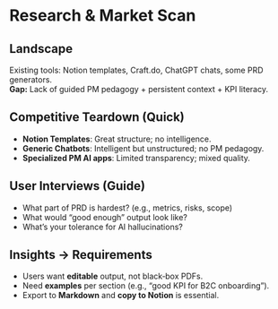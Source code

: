 # Research & Market Scan

## Landscape
Existing tools: Notion templates, Craft.do, ChatGPT chats, some PRD generators.  
**Gap:** Lack of guided PM pedagogy + persistent context + KPI literacy.

## Competitive Teardown (Quick)
- **Notion Templates**: Great structure; no intelligence.  
- **Generic Chatbots**: Intelligent but unstructured; no PM pedagogy.  
- **Specialized PM AI apps**: Limited transparency; mixed quality.

## User Interviews (Guide)
- What part of PRD is hardest? (e.g., metrics, risks, scope)  
- What would “good enough” output look like?  
- What’s your tolerance for AI hallucinations?

## Insights → Requirements
- Users want **editable** output, not black‑box PDFs.  
- Need **examples** per section (e.g., “good KPI for B2C onboarding”).  
- Export to **Markdown** and **copy to Notion** is essential.
